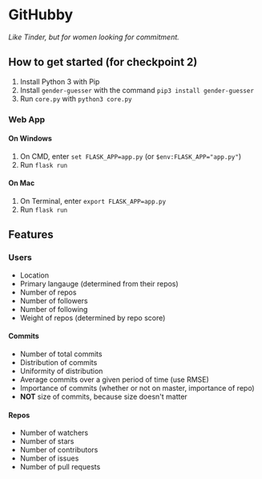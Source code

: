 # GitHubby

_Like Tinder, but for women looking for commitment._

## How to get started (for checkpoint 2)

1. Install Python 3 with Pip
2. Install `gender-guesser` with the command `pip3 install gender-guesser`
3. Run `core.py` with `python3 core.py`

### Web App

#### On Windows

1. On CMD, enter `set FLASK_APP=app.py` (or `$env:FLASK_APP="app.py"`)
2. Run `flask run`

#### On Mac

1. On Terminal, enter `export FLASK_APP=app.py`
2. Run `flask run`

## Features

### Users

- Location
- Primary langauge (determined from their repos)
- Number of repos
- Number of followers
- Number of following
- Weight of repos (determined by repo score)

#### Commits

- Number of total commits
- Distribution of commits
- Uniformity of distribution
- Average commits over a given period of time (use RMSE)
- Importance of commits (whether or not on master, importance of repo)
- __NOT__ size of commits, because size doesn't matter

#### Repos

- Number of watchers
- Number of stars
- Number of contributors
- Number of issues
- Number of pull requests